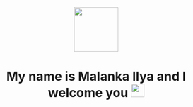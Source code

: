 <div id="header" align="center">
  <img src="https://gifdb.com/images/high/i-m-coding-machine-animation-c85t0so5hpi45qw5.webp" width="100"/>
</div>
<h1 align="center">
  My name is Malanka Ilya and I welcome you
  <img src="https://media.giphy.com/media/hvRJCLFzcasrR4ia7z/giphy.gif" width="30px"/>
</h1>
<!---
VizingBear/VizingBear is a ✨ special ✨ repository because its `README.md` (this file) appears on your GitHub profile.
You can click the Preview link to take a look at your changes.
--->
